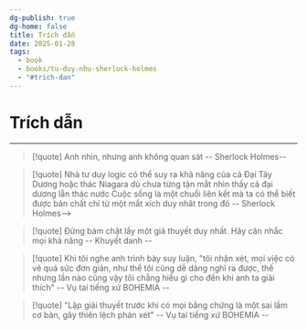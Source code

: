 ```yaml
---
dg-publish: true
dg-home: false
title: Trích dẫn
date: 2025-01-28
tags:
  - book
  - books/tu-duy-nhu-sherlock-holmes
  - "#trich-dan"
---
```

# Trích dẫn
---

> [!quote] 
> Anh nhìn, nhưng anh không quan sát
> -- Sherlock Holmes--

> [!quote] 
> Nhà tư duy logic có thể suy ra khả năng của cả Đại Tây Dương hoặc thác Niagara dù chưa từng tận mắt nhìn thấy cả đại dương lẫn thác nước Cuộc sống là một chuổi liên kết mà ta có thể biết được bản chất chỉ từ một mắt xích duy nhât trong đó
> -- Sherlock Holmes--> 

> [!quote] 
> Đừng bám chặt lấy một giả thuyết duy nhất. Hãy cân nhắc mọi khả năng
> -- Khuyết danh --

> [!quote] 
> Khi tôi nghe anh trình bày suy luận, "tôi nhận xét, mọi việc có vẻ quá sức đơn giản, như thể tôi cũng dễ dàng nghĩ ra được, thế nhưng lần nào cũng vậy tôi chẳng hiểu gì cho đến khi anh ta giải thích"
> -- Vụ tai tiếng xứ BOHEMIA --

> [!quote] 
> "Lập giải thuyết trước khi có mọi bằng chứng là một sai lầm cơ bản, gây thiên lệch phán xét"
> -- Vụ tai tiếng xứ BOHEMIA --


